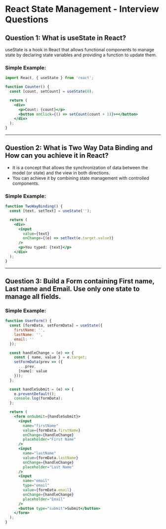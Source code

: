# React State Management - Interview Questions

## Question 1: What is useState in React?
useState is a hook in React that allows functional components to manage state by declaring state variables and providing a function to update them.

### Simple Example:
```jsx
import React, { useState } from 'react';

function Counter() {
  const [count, setCount] = useState(0);

  return (
    <div>
      <p>Count: {count}</p>
      <button onClick={() => setCount(count + 1)}>+</button>
    </div>
  );
}
```

---

## Question 2: What is Two Way Data Binding and How can you achieve it in React?
- It is a concept that allows the synchronization of data between the model (or state) and the view in both directions.
- You can achieve it by combining state management with controlled components.

### Simple Example:
```jsx
function TwoWayBinding() {
  const [text, setText] = useState('');

  return (
    <div>
      <input 
        value={text} 
        onChange={(e) => setText(e.target.value)} 
      />
      <p>You typed: {text}</p>
    </div>
  );
}
```

---

## Question 3: Build a Form containing First name, Last name and Email. Use only one state to manage all fields.

### Simple Example:
```jsx
function UserForm() {
  const [formData, setFormData] = useState({
    firstName: '',
    lastName: '',
    email: ''
  });

  const handleChange = (e) => {
    const { name, value } = e.target;
    setFormData(prev => ({
      ...prev,
      [name]: value
    }));
  };

  const handleSubmit = (e) => {
    e.preventDefault();
    console.log(formData);
  };

  return (
    <form onSubmit={handleSubmit}>
      <input
        name="firstName"
        value={formData.firstName}
        onChange={handleChange}
        placeholder="First Name"
      />
      <input
        name="lastName"
        value={formData.lastName}
        onChange={handleChange}
        placeholder="Last Name"
      />
      <input
        name="email"
        type="email"
        value={formData.email}
        onChange={handleChange}
        placeholder="Email"
      />
      <button type="submit">Submit</button>
    </form>
  );
}
```